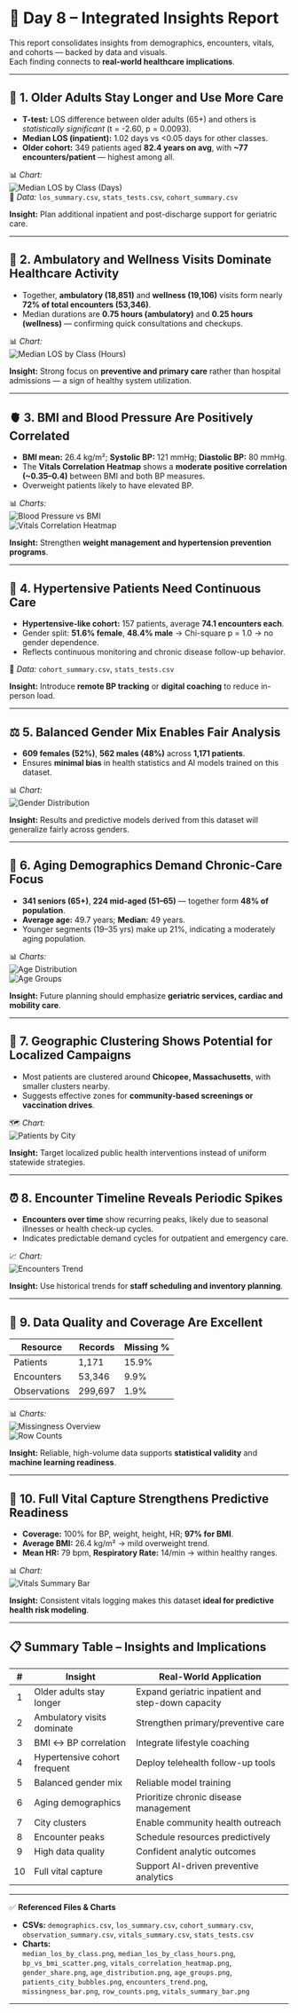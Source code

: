 # 🌟 Day 8 – Integrated Insights Report

This report consolidates insights from demographics, encounters, vitals, and cohorts — backed by data and visuals.  
Each finding connects to **real-world healthcare implications**.

---

## 👵 1. Older Adults Stay Longer and Use More Care

- **T-test:** LOS difference between older adults (65+) and others is *statistically significant* (t = -2.60, p = 0.0093).  
- **Median LOS (inpatient):** 1.02 days vs <0.05 days for other classes.  
- **Older cohort:** 349 patients aged **82.4 years on avg**, with **~77 encounters/patient** — highest among all.

📊 *Chart:*  
![Median LOS by Class (Days)](../out/analytics/median_los_by_class.png)  
📄 *Data:* `los_summary.csv`, `stats_tests.csv`, `cohort_summary.csv`

**Insight:** Plan additional inpatient and post-discharge support for geriatric care.

---

## 🏥 2. Ambulatory and Wellness Visits Dominate Healthcare Activity

- Together, **ambulatory (18,851)** and **wellness (19,106)** visits form nearly **72% of total encounters (53,346)**.  
- Median durations are **0.75 hours (ambulatory)** and **0.25 hours (wellness)** — confirming quick consultations and checkups.

📊 *Chart:*  
![Median LOS by Class (Hours)](../out/analytics/median_los_by_class_hours.png)

**Insight:** Strong focus on **preventive and primary care** rather than hospital admissions — a sign of healthy system utilization.

---

## 🫀 3. BMI and Blood Pressure Are Positively Correlated

- **BMI mean:** 26.4 kg/m²; **Systolic BP:** 121 mmHg; **Diastolic BP:** 80 mmHg.  
- The **Vitals Correlation Heatmap** shows a **moderate positive correlation (~0.35–0.4)** between BMI and both BP measures.  
- Overweight patients likely to have elevated BP.

📊 *Charts:*  
![Blood Pressure vs BMI](../out/analytics/bp_vs_bmi_scatter.png)  
![Vitals Correlation Heatmap](../out/analytics/vitals_correlation_heatmap.png)

**Insight:** Strengthen **weight management and hypertension prevention programs**.

---

## 💓 4. Hypertensive Patients Need Continuous Care

- **Hypertensive-like cohort:** 157 patients, average **74.1 encounters each**.  
- Gender split: **51.6% female**, **48.4% male** → Chi-square p = 1.0 → no gender dependence.  
- Reflects continuous monitoring and chronic disease follow-up behavior.

📄 *Data:* `cohort_summary.csv`, `stats_tests.csv`

**Insight:** Introduce **remote BP tracking** or **digital coaching** to reduce in-person load.

---

## ⚖️ 5. Balanced Gender Mix Enables Fair Analysis

- **609 females (52%)**, **562 males (48%)** across **1,171 patients**.  
- Ensures **minimal bias** in health statistics and AI models trained on this dataset.

📊 *Chart:*  
![Gender Distribution](../out/analytics/gender_share.png)

**Insight:** Results and predictive models derived from this dataset will generalize fairly across genders.

---

## 🧓 6. Aging Demographics Demand Chronic-Care Focus

- **341 seniors (65+)**, **224 mid-aged (51–65)** — together form **48% of population**.  
- **Average age:** 49.7 years; **Median:** 49 years.  
- Younger segments (19–35 yrs) make up 21%, indicating a moderately aging population.

📊 *Charts:*  
![Age Distribution](../out/analytics/age_distribution.png)  
![Age Groups](../out/analytics/age_groups.png)

**Insight:** Future planning should emphasize **geriatric services, cardiac and mobility care**.

---

## 🧭 7. Geographic Clustering Shows Potential for Localized Campaigns

- Most patients are clustered around **Chicopee, Massachusetts**, with smaller clusters nearby.  
- Suggests effective zones for **community-based screenings or vaccination drives**.

🗺️ *Chart:*  
![Patients by City](../out/analytics/patients_city_bubbles.png)

**Insight:** Target localized public health interventions instead of uniform statewide strategies.

---

## ⏰ 8. Encounter Timeline Reveals Periodic Spikes

- **Encounters over time** show recurring peaks, likely due to seasonal illnesses or health check-up cycles.  
- Indicates predictable demand cycles for outpatient and emergency care.

📈 *Chart:*  
![Encounters Trend](../out/analytics/encounters_trend.png)

**Insight:** Use historical trends for **staff scheduling and inventory planning**.

---

## 🧾 9. Data Quality and Coverage Are Excellent

| Resource | Records | Missing % |
|-----------|----------|-----------|
| Patients | 1,171 | 15.9% |
| Encounters | 53,346 | 9.9% |
| Observations | 299,697 | 1.9% |

📊 *Charts:*  
![Missingness Overview](../out/analytics/missingness_bar.png)  
![Row Counts](../out/analytics/row_counts.png)

**Insight:** Reliable, high-volume data supports **statistical validity** and **machine learning readiness**.

---

## 🧠 10. Full Vital Capture Strengthens Predictive Readiness

- **Coverage:** 100% for BP, weight, height, HR; **97% for BMI**.  
- **Average BMI:** 26.4 kg/m² → mild overweight trend.  
- **Mean HR:** 79 bpm, **Respiratory Rate:** 14/min → within healthy ranges.

📊 *Chart:*  
![Vitals Summary Bar](../out/analytics/vitals_summary_bar.png)

**Insight:** Consistent vitals logging makes this dataset **ideal for predictive health risk modeling**.

---

## 📋 Summary Table – Insights and Implications

| # | Insight | Real-World Application |
|:-:|----------|------------------------|
| 1 | Older adults stay longer | Expand geriatric inpatient and step-down capacity |
| 2 | Ambulatory visits dominate | Strengthen primary/preventive care |
| 3 | BMI ↔ BP correlation | Integrate lifestyle coaching |
| 4 | Hypertensive cohort frequent | Deploy telehealth follow-up tools |
| 5 | Balanced gender mix | Reliable model training |
| 6 | Aging demographics | Prioritize chronic disease management |
| 7 | City clusters | Enable community health outreach |
| 8 | Encounter peaks | Schedule resources predictively |
| 9 | High data quality | Confident analytic outcomes |
| 10 | Full vital capture | Support AI-driven preventive analytics |

---

✅ **Referenced Files & Charts**

- **CSVs:** `demographics.csv`, `los_summary.csv`, `cohort_summary.csv`, `observation_summary.csv`, `vitals_summary.csv`, `stats_tests.csv`  
- **Charts:**  
  `median_los_by_class.png`, `median_los_by_class_hours.png`,  
  `bp_vs_bmi_scatter.png`, `vitals_correlation_heatmap.png`,  
  `gender_share.png`, `age_distribution.png`, `age_groups.png`,  
  `patients_city_bubbles.png`, `encounters_trend.png`,  
  `missingness_bar.png`, `row_counts.png`, `vitals_summary_bar.png`

---


